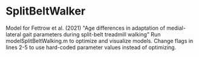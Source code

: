 # SplitBeltWalker
Model for Fettrow et al. (2021) "Age differences in adaptation of medial-lateral gait parameters during split-belt treadmill walking"
Run modelSplitBeltWalking.m to optimize and visualize models.
Change flags in lines 2-5 to use hard-coded parameter values instead of optimizing.
